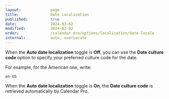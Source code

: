 ```yaml
---
layout:             page
title:              Date Localization
published:          true
date:               2024-03-02
modified:           2024-03-02
order:              /calendar-pro/options/localization/date-locale
internal:           auto, userLocale
---
```

When the **Auto date localization** toggle is **Off**, you can use the **Date culture code** option to specify your preferred culture code for the date.

For example, for the American one, write:
```plaintext
en-US
```

When the **Auto date localization** toggle is **On**, the **Date culture code** is retrieved automatically by Calendar Pro.